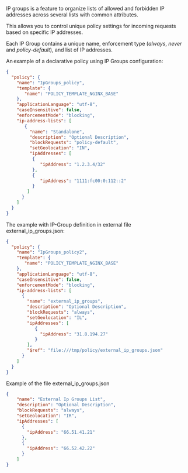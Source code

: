 IP groups is a feature to organize lists of allowed and forbidden IP addresses across several lists with common attributes.

This allows you to control unique policy settings for incoming requests based on specific IP addresses.

Each IP Group contains a unique name, enforcement type (_always_, _never_ and _policy-default_), and list of IP addresses.


An example of a declarative policy using IP Groups configuration: 

```json
{ 
  "policy": { 
    "name": "IpGroups_policy", 
    "template": { 
       "name": "POLICY_TEMPLATE_NGINX_BASE" 
    }, 
    "applicationLanguage": "utf-8", 
    "caseInsensitive": false, 
    "enforcementMode": "blocking", 
    "ip-address-lists": [ 
       { 
         "name": "Standalone",
         "description": "Optional Description",
         "blockRequests": "policy-default",
         "setGeolocation": "IN",
         "ipAddresses": [
          {
             "ipAddress": "1.2.3.4/32"
          },
          {
             "ipAddress": "1111:fc00:0:112::2"
          }
        ]
      }
    ]
  }
}

```
The example with IP-Group definition in external file external_ip_groups.json:

```json
{
  "policy": { 
    "name": "IpGroups_policy2", 
    "template": { 
       "name": "POLICY_TEMPLATE_NGINX_BASE" 
    }, 
    "applicationLanguage": "utf-8", 
    "caseInsensitive": false, 
    "enforcementMode": "blocking", 
    "ip-address-lists": [
      { 
        "name": "external_ip_groups",
        "description": "Optional Description",
        "blockRequests": "always",
        "setGeolocation": "IL",
        "ipAddresses": [ 
           {
             "ipAddress": "31.8.194.27"
           }
        ],
        "$ref": "file:///tmp/policy/external_ip_groups.json"
      }
    ]
  }
}
```
Example of the file external_ip_groups.json

```json
{ 
    "name": "External Ip Groups List",
    "description": "Optional Description",
    "blockRequests": "always",
    "setGeolocation": "IR",
    "ipAddresses": [
      {
        "ipAddress": "66.51.41.21"
      },
      {
        "ipAddress": "66.52.42.22"
      }
    ]
}
```
